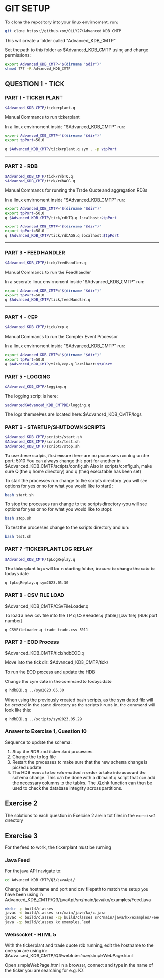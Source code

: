 # GIT SETUP   


To clone the repository into your linux envirnoment. run:
``` sh
git clone https://github.com/OLLY27/Advanced_KDB_CMTP
``` 
This will create a folder called "Advanced_KDB_CMTP"

Set the path to this folder as $Advanced_KDB_CMTP using and change permissions:
``` sh
export Advanced_KDB_CMTP="$(dirname "$dir")"
chmod 777 -R Advanced_KDB_CMTP
``` 

## QUESTION 1 - TICK     

### PART 1 - TICKER PLANT  
``` sh
$Advanced_KDB_CMTP/tickerplant.q
```

Manual Commands to run tickerplant

In a linux envirnoment inside "$Advanced_KDB_CMTP" run:
``` sh
export Advanced_KDB_CMTP="$(dirname "$dir")"
export tpPort=5010

q $Advanced_KDB_CMTP/tickerplant.q sym . -p $tpPort
```
___________________________________________________

### PART 2 - RDB 
``` sh
$Advanced_KDB_CMTP/tick/rdbTQ.q
$Advanced_KDB_CMTP/tick/rdbAGG.q
```
Manual Commands for running the Trade Quote and aggregation RDBs

In a linux envirnoment inside "$Advanced_KDB_CMTP" run:
``` sh
export Advanced_KDB_CMTP="$(dirname "$dir")"
export tpPort=5010
q $Advanced_KDB_CMTP/tick/rdbTQ.q localhost:$tpPort

export Advanced_KDB_CMTP="$(dirname "$dir")"
export tpPort=5010
q $Advanced_KDB_CMTP/tick/rdbAGG.q localhost:$tpPort
``` 
___________________________________________________

### PART 3 - FEED HANDLER
``` sh
$Advanced_KDB_CMTP/tick/feedHandler.q
``` 
Manual Commands to run the Feedhandler

In a seperate linux envirnoment inside "$Advanced_KDB_CMTP" run:
``` sh
export Advanced_KDB_CMTP="$(dirname "$dir")"
export tpPort=5010
q $Advanced_KDB_CMTP/tick/feedHandler.q
```
___________________________________________________

### PART 4 - CEP 
``` sh
$Advanced_KDB_CMTP/tick/cep.q
``` 
Manual Commands to run the Complex Event Processor

In a linux envirnoment inside "$Advanced_KDB_CMTP" run:
``` sh
export Advanced_KDB_CMTP="$(dirname "$dir")"
export tpPort=5010
q $Advanced_KDB_CMTP/tick/cep.q localhost:$tpPort
```
### PART 5 - LOGGING  
``` sh
$Advanced_KDB_CMTP/logging.q
``` 
The logging script is here: 
``` sh
$advancedKAdvanced_KDB_CMTPDB/logging.q
```

The logs themselves are located here:
$Advanced_KDB_CMTP/logs

### PART 6 - STARTUP/SHUTDOWN SCRIPTS  
``` sh
$Advanced_KDB_CMTP/scripts/start.sh
$Advanced_KDB_CMTP/scripts/test.sh
$Advanced_KDB_CMTP/scripts/stop.sh
```
To use these scripts, first ensure there are no processes running on the port: 5010
You can always change this port for another in $Advanced_KDB_CMTP/scripts/config.sh
Also in scripts/config.sh, make sure Q (the q home directory) and q (theq executable has been set)

To start the processes run change to the scripts directory (you will see options for yes or no for what you would like to start):
``` sh
bash start.sh
```
To stop the processes run change to the scripts directory  (you will see options for yes or no for what you would like to stop):
``` sh
bash stop.sh
``` 
To test the processes change to the scripts directory and run:
``` sh
bash test.sh
``` 

### PART 7 -TICKERPLANT LOG REPLAY 
``` sh
$Advanced_KDB_CMTP/tpLogReplay.q
``` 
The tickerplant logs will be in starting folder, be sure to change the date to todays date 
``` sh
q tpLogReplay.q sym2023.05.30
``` 
### PART 8 - CSV FILE LOAD 
$Advanced_KDB_CMTP/CSVFileLoader.q

To load a new csv file into the TP
q CSVReader.q [table] [csv file] [RDB port number]
``` sh
q CSVFileLoader.q trade trade.csv 5011
``` 
### PART 9 - EOD Process 
$Advanced_KDB_CMTP/tick/hdbEOD.q

Move into the tick dir: $Advanced_KDB_CMTP/tick/

To run the EOD process and update the HDB

Change the sym date in the command to todays date 
``` sh
q hdbEOD.q ../sym2023.05.30
``` 
When using the previously created bash scripts, as the sym dated file will be created in the same directory as the scripts it runs in, the command will look like this:
``` sh
q hdbEOD.q ../scripts/sym2023.05.29
```

### Answer to Exercise 1, Question 10

Sequence to update the schema:
1. Stop the RDB and tickerplant processes
2. Change the tp log file 
3. Restart the processes to make sure that the new schema change is picked update
4. The HDB needs to be reformatted in order to take into account the schema change. This can be done with a 
    dbmaint.q script that can add the necessary columns to the tables. The .Q.chk function can then be used to
    check the database integrity across partitions.

## Exercise 2
The solutions to each question in Exercise 2 are in txt files in the `exercise2` directory

## Exercise 3
For the feed to work, the tickerplant must be running
### Java Feed
For the java API navigate to:
```sh
cd Advanced_KDB_CMTP/Q3/javaApi/
```
Change the hostname and port and csv filepath to match the setup you have been using in Advanced_KDB_CMTP/Q3/javaApi/src/main/java/kx/examples/Feed.java
```sh
mkdir -p build/classes
javac -d build/classes src/main/java/kx/c.java
javac -d build/classes -cp build/classes src/main/java/kx/examples/Feed.java
java -cp build/classes kx.examples.Feed
```
### Websocket - HTML 5

With the tickerplant and trade quote rdb running, edit the hostname to the one you are using in: $Advanced_KDB_CMTP/Q3/webInterface/simpleWebPage.html

Open simpleWebPage.html in a browser, connect and type in the name of the ticker you are searching for e.g. KX
